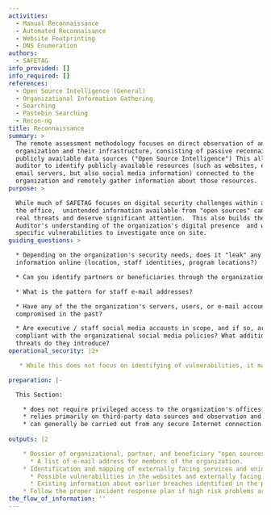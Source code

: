 ```yaml
---
activities:
  - Manual Reconnaissance
  - Automated Reconnaisance
  - Website Footprinting
  - DNS Enumeration
authors:
  - SAFETAG
info_provided: []
info_required: []
references:
  - Open Source Intelligence (General)
  - Organizational Information Gathering
  - Searching
  - Pastebin Searching
  - Recon-ng
title: Reconnaissance
summary: >
  The remote assessment methodology focuses on direct observation of an
  organization and their infrastructure, consisting of passive reconnaissance of
  publicly available data sources ("Open Source Intelligence") This allows the
  auditor to identify publicly available resources (such as websites, extranets,
  email servers, but also social media information) connected to the
  organization and remotely gather information about those resources.
purpose: >

  While much of SAFETAG focuses on digital security challenges within and around
  the office,  unintended information available from "open sources" can pose
  real threats and deserve significant attention.  This also builds the
  Auditor's understanding of the organization's digital presence  and will guide
  specific vulnerabilities to investigate once on site.
guiding_questions: >

  * Depending on the organization's security needs, does it "leak" any sensitive
  information online (location, staff identities, program locations?)

  * Can you identify partners or beneficiaries through the organizations sites?

  * What is the pattern for staff e-mail addresses?

  * Have any of the the organization's servers, users, or e-mail accounts been
  compromised in the past?

  * Are executive / staff social media accounts in scope, and if so, are they
  compliant with the organizational social media policies? What additional
  threats do they introduce?
operational_security: |2+

   * While this does not focus on identifying of vulnerabilities, it may nonetheless expose certain threats, particularly with regard to publicly-accessible information that is presumed to be confidential, such as the identity of sensitive staff, the existence of sensitive partner- and funder-relationships, or the organization’s history of participation in sensitive events or travel to sensitive locations.

preparation: |-

  This Section:

    * does not require privileged access to the organization's offices, infrastructure or staff;
    * relies primarily on third-party data sources and observation and light probing of the organization’s infrastructure;
    * can generally be carried out from any secure Internet connection.
    
outputs: |2

    * Dossier of organizational, partner, and beneficiary "open sources" information exposed online.
      * A list of e-mail address for members of the organization.
    * Identification and mapping of externally facing services and unintentionally exposed internal services.
      * Possible vulnerabilities in the websites and externally facing servers of the organization.
      * Existing information about earlier breaches identified in the paste-bin search.
    * Follow the proper incident response plan if high risk problems are identified.
the_flow_of_information: ''
---
```


